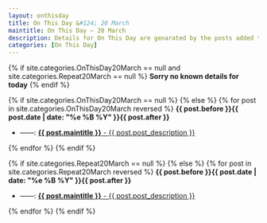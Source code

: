 ```yaml
---
layout: onthisday
title: On This Day &#124; 20 March
maintitle: On This Day — 20 March
description: Details for On This Day are genarated by the posts added to the website so the content is subject to changes/updates over time.
categories: [On This Day]
---
```


{% if site.categories.OnThisDay20March == null and site.categories.Repeat20March == null %}
<strong>Sorry no known details for today</strong>
{% endif %}

{% if site.categories.OnThisDay20March == null %}
{% else %}
{% for post in site.categories.OnThisDay20March reversed %}
<strong>{{ post.before }}{{ post.date | date: "%e %B %Y" }}{{ post.after }}</strong>
<ul>
<li> ——: <a class="{{ post.class }}" href="{{ post.url }}"><strong>{{ post.maintitle }}</strong> - {{ post.post_description }}</a></li>
</ul>
{% endfor %}
{% endif %}

{% if site.categories.Repeat20March == null %}
{% else %}
{% for post in site.categories.Repeat20March reversed %}
<strong>{{ post.before }}{{ post.date | date: "%e %B %Y" }}{{ post.after }}</strong>
<ul>
<li> ——: <a class="{{ post.class }}" href="{{ post.url }}"><strong>{{ post.maintitle }}</strong> - {{ post.post_description }}</a></li>
</ul>
{% endfor %}
{% endif %}

